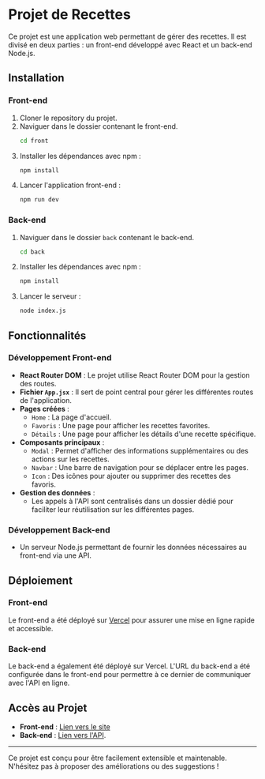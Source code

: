 # Projet de Recettes

Ce projet est une application web permettant de gérer des recettes. Il est divisé en deux parties : un front-end développé avec React et un back-end Node.js.

## Installation

### Front-end

1. Cloner le repository du projet.
2. Naviguer dans le dossier contenant le front-end.
   ```bash
   cd front
   ```
3. Installer les dépendances avec npm :
   ```bash
   npm install
   ```
4. Lancer l'application front-end :
   ```bash
   npm run dev
   ```

### Back-end

1. Naviguer dans le dossier `back` contenant le back-end.
   ```bash
   cd back
   ```
2. Installer les dépendances avec npm :
   ```bash
   npm install
   ```
3. Lancer le serveur :
   ```bash
   node index.js
   ```

## Fonctionnalités

### Développement Front-end
- **React Router DOM** : Le projet utilise React Router DOM pour la gestion des routes.
- **Fichier `App.jsx`** : Il sert de point central pour gérer les différentes routes de l'application.
- **Pages créées** :
  - `Home` : La page d'accueil.
  - `Favoris` : Une page pour afficher les recettes favorites.
  - `Détails` : Une page pour afficher les détails d'une recette spécifique.
- **Composants principaux** :
  - `Modal` : Permet d'afficher des informations supplémentaires ou des actions sur les recettes.
  - `Navbar` : Une barre de navigation pour se déplacer entre les pages.
  - `Icon` : Des icônes pour ajouter ou supprimer des recettes des favoris.
- **Gestion des données** :
  - Les appels à l'API sont centralisés dans un dossier dédié pour faciliter leur réutilisation sur les différentes pages.

### Développement Back-end
- Un serveur Node.js permettant de fournir les données nécessaires au front-end via une API.

## Déploiement

### Front-end
Le front-end a été déployé sur [Vercel](https://vercel.com/) pour assurer une mise en ligne rapide et accessible.

### Back-end
Le back-end a également été déployé sur Vercel. L'URL du back-end a été configurée dans le front-end pour permettre à ce dernier de communiquer avec l'API en ligne.

## Accès au Projet
- **Front-end** : [Lien vers le site](https://projet-ecf-marvin.vercel.app/)
- **Back-end** : [Lien vers l'API](https://back-eynq.vercel.app/api/infos/).

---

Ce projet est conçu pour être facilement extensible et maintenable. N'hésitez pas à proposer des améliorations ou des suggestions !